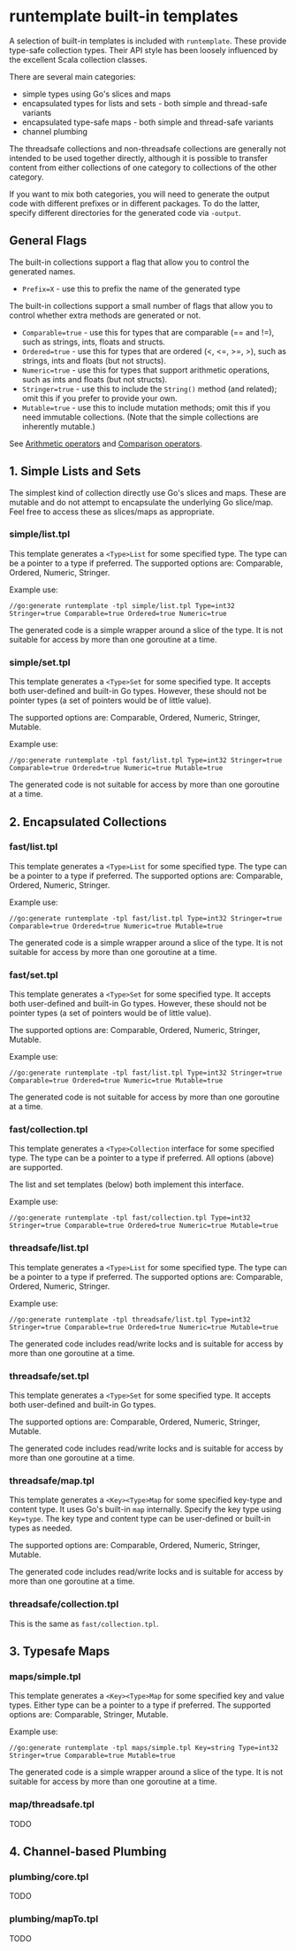 # runtemplate built-in templates

A selection of built-in templates is included with `runtemplate`. These provide type-safe collection types. Their API style has been loosely influenced by the excellent Scala collection classes.

There are several main categories:

 * simple types using Go's slices and maps
 * encapsulated types for lists and sets - both simple and thread-safe variants
 * encapsulated type-safe maps - both simple and thread-safe variants
 * channel plumbing

The threadsafe collections and non-threadsafe collections are generally not intended to be used together directly, although it is possible to transfer content from either collections of one category to collections of the other category.

If you want to mix both categories, you will need to generate the output code with different prefixes or in different packages. To do the latter, specify different directories for the generated code via `-output`.

## General Flags

The built-in collections support a flag that allow you to control the generated names.

 * `Prefix=X` - use this to prefix the name of the generated type

The built-in collections support a small number of flags that allow you to control whether extra methods are generated or not.

 * `Comparable=true` - use this for types that are comparable (== and !=), such as strings, ints, floats and structs.
 * `Ordered=true` - use this for types that are ordered (<, <=, >=, >), such as strings, ints and floats (but not structs).
 * `Numeric=true` - use this for types that support arithmetic operations, such as ints and floats (but not structs).
 * `Stringer=true` - use this to include the `String()` method (and related); omit this if you prefer to provide your own.
 * `Mutable=true` - use this to include mutation methods; omit this if you need immutable collections. (Note that the simple collections are inherently mutable.)

See [Arithmetic operators](https://golang.org/ref/spec#Arithmetic_operators) and
[Comparison operators](https://golang.org/ref/spec#Comparison_operators).

## 1. Simple Lists and Sets

The simplest kind of collection directly use Go's slices and maps. These are mutable and do not attempt to encapsulate the underlying Go slice/map. Feel free to access these as slices/maps as appropriate.

### simple/list.tpl

This template generates a `<Type>List` for some specified type. The type can be a pointer to a type if preferred. The supported options are: Comparable, Ordered, Numeric, Stringer.

Example use:
```
//go:generate runtemplate -tpl simple/list.tpl Type=int32 Stringer=true Comparable=true Ordered=true Numeric=true
```

The generated code is a simple wrapper around a slice of the type. It is not suitable for access by more than one goroutine at a time.

### simple/set.tpl

This template generates a `<Type>Set` for some specified type. It accepts both user-defined and built-in Go types. However, these should not be pointer types (a set of pointers would be of little value).

The supported options are: Comparable, Ordered, Numeric, Stringer, Mutable.

Example use:
```
//go:generate runtemplate -tpl fast/list.tpl Type=int32 Stringer=true Comparable=true Ordered=true Numeric=true Mutable=true
```

The generated code is not suitable for access by more than one goroutine at a time.


## 2. Encapsulated Collections

### fast/list.tpl

This template generates a `<Type>List` for some specified type. The type can be a pointer to a type if preferred. The supported options are: Comparable, Ordered, Numeric, Stringer.

Example use:
```
//go:generate runtemplate -tpl fast/list.tpl Type=int32 Stringer=true Comparable=true Ordered=true Numeric=true Mutable=true
```

The generated code is a simple wrapper around a slice of the type. It is not suitable for access by more than one goroutine at a time.

### fast/set.tpl

This template generates a `<Type>Set` for some specified type. It accepts both user-defined and built-in Go types. However, these should not be pointer types (a set of pointers would be of little value).

The supported options are: Comparable, Ordered, Numeric, Stringer, Mutable.

Example use:
```
//go:generate runtemplate -tpl fast/list.tpl Type=int32 Stringer=true Comparable=true Ordered=true Numeric=true Mutable=true
```

The generated code is not suitable for access by more than one goroutine at a time.

### fast/collection.tpl

This template generates a `<Type>Collection` interface for some specified type. The type can be a pointer to a type if preferred. All options (above) are supported.

The list and set templates (below) both implement this interface.

Example use:
```
//go:generate runtemplate -tpl fast/collection.tpl Type=int32 Stringer=true Comparable=true Ordered=true Numeric=true Mutable=true
```

### threadsafe/list.tpl

This template generates a `<Type>List` for some specified type. The type can be a pointer to a type if preferred. The supported options are: Comparable, Ordered, Numeric, Stringer.

Example use:
```
//go:generate runtemplate -tpl threadsafe/list.tpl Type=int32 Stringer=true Comparable=true Ordered=true Numeric=true Mutable=true
```

The generated code includes read/write locks and is suitable for access by more than one goroutine at a time.

### threadsafe/set.tpl

This template generates a `<Type>Set` for some specified type. It accepts both user-defined and built-in Go types.

The supported options are: Comparable, Ordered, Numeric, Stringer, Mutable.

The generated code includes read/write locks and is suitable for access by more than one goroutine at a time.

### threadsafe/map.tpl

This template generates a `<Key><Type>Map` for some specified key-type and content type. It uses Go's built-in `map` internally. Specify the key type using `Key=type`. The key type and content type can be user-defined or built-in types as needed.

The supported options are: Comparable, Ordered, Numeric, Stringer, Mutable.

The generated code includes read/write locks and is suitable for access by more than one goroutine at a time.

### threadsafe/collection.tpl

This is the same as `fast/collection.tpl`.


## 3. Typesafe Maps

### maps/simple.tpl

This template generates a `<Key><Type>Map` for some specified key and value types. Either type can be a pointer to a type if preferred. The supported options are: Comparable, Stringer, Mutable.

Example use:
```
//go:generate runtemplate -tpl maps/simple.tpl Key=string Type=int32 Stringer=true Comparable=true Mutable=true
```

The generated code is a simple wrapper around a slice of the type. It is not suitable for access by more than one goroutine at a time.

### map/threadsafe.tpl

TODO


## 4. Channel-based Plumbing

### plumbing/core.tpl

TODO

### plumbing/mapTo.tpl

TODO
